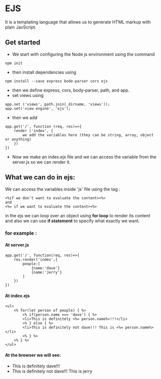 # EJS
It is a templating language that allows us to generate HTML markup with plain JavScript.
## Get started
* We start with configuring the Node js environment using the command
```
npm init
```
* then install dependencies using 
```
npm install --save express bode-parser cors ejs
```

* then we define express, cors, body-parser, path, and app.
* set views using 
```
app.set ('views', path.join(_dirname, 'views'));
app.set('view engine', 'ejs');
```
* then we add 
```
app.get('/', function (req, res)=>{
    render ('index', {
        we add the variables here (they can be string, array, object or anything)
    })
})
```
* Now we make an index.ejs file and we can access the variable from the server.js so we can render it.
## What we can do in ejs:
We can access the variables inside 'js' file using the tag :
```
<%if we don't want to evaluate the content><%>
and 
<%= if we want to evaluate the content><%>
```
in the ejs we can loop over an object using **for loop** to render its content and also we can use **if statement** to specify what exactly we want.
### for example :
#### **At server.js**
```
app.get('/', function(req, res)=>{
    res.render('index',{
        people:[
            {name:'dave'}
            {name:'Jerry'}
        ]
    })
})
```
#### **At index.ejs**
```
<ul>
    <% for(let person of people) { %>
        <% if(person.name === 'dave') { %>
        <li>This is definitely <%= person.name%>!!!</li>
        <% } else { %>
        <li>This is definitely not dave!!! This is <%= person.name%></li>
        <% } %>
    <% } %>
</ul>
```
#### **At the browser we will see:**
* This is definitely dave!!!
* This is definitely not dave!!! This is jerry